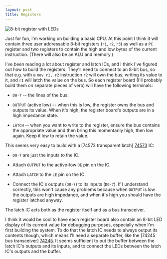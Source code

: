 ```yaml
---
layout: post
title: Registers
---
```


![8-bit register with LEDs](/circuits/images/8_bit_register_with_leds.png)

Just for fun, I'm working on building a basic CPU. At this point I think it
will contain three user addressable 8-bit registers (`r1`, `r2`, `r3`) as well
as a `PC` register and two registers to contain the high and low bytes of the
current instruction. (There will also be an ALU and memory.)

I've been reading a lot about register and latch ICs, and I think I've figured
out how to build the registers. They'll need to connect to an 8-bit bus, so
that e.g. with a `mov r1, r2` instruction `r2` will own the bus, writing its
value to it, and `r1` will latch the value on the bus. So each register board
(I'll probably build them on separate pieces of vero) will have the following
terminals:

 *  `D0-7` -- the lines of the bus.

 *  `OUTPUT` (active low) -- when this is low, the register owns the bus and
    outputs its value. When it's high, the register board's outputs are in a
    high impedance state.

 *  `LATCH` -- when you want to write to the register, ensure the bus contains
    the appropriate value and then bring this momentarily high, then low again.
    Keep it low to retain the value.

This seems very easy to build with a [74573 transparent latch] [74573] IC:

 *  `D0-7` are just the inputs to the IC.

 *  Attach `OUTPUT` to the active-low `OE` pin on the IC.

 *  Attach `LATCH` to the `LE` pin on the IC.

 *  Connect the IC's outputs (`Q0-7`) to its inputs (`D0-7`). If I understand
    correctly, this won't cause any problems because when `OUTPUT` is low the
    outputs are high impedance, and when it's high you should have the register
    latched anyway.

The latch IC acts both as the register itself and as a bus transceiver.

I think it would be cool to have each register board also contain an 8-bit LED
display of its current value for debugging purposes, especially when I'm first
building the system. To do that the latch IC needs to always output its
contents though, which means I'll need a separate buffer, like the [74245 bus
transceiver] [74245]. It seems sufficient to put the buffer between the latch
IC's outputs and its inputs, and to connect the LEDs between the latch IC's
outputs and the buffer.

[74573]: http://au.farnell.com/nxp/74hct573n/74hct-cmos-74hct573-dip20-5v/dp/382449
[74245]: http://au.farnell.com/texas-instruments/sn74hct245n/bus-transceiver-octal-74hct245/dp/9591931
